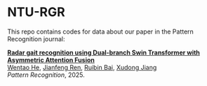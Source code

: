 # NTU-RGR

This repo contains codes for data about our paper in the Pattern Recognition journal: 

[**Radar gait recognition using Dual-branch Swin Transformer with Asymmetric Attention Fusion**](https://doi.org/10.1016/j.patcog.2024.111101)  
[Wentao He](https://wentaoheunnc.github.io/), [Jianfeng Ren](https://research.nottingham.edu.cn/en/persons/jianfeng-ren), [Ruibin Bai](http://www.cs.nott.ac.uk/~znzbrbb/), [Xudong Jiang](https://personal.ntu.edu.sg/exdjiang/default.htm)  
*Pattern Recognition*, 2025. 

